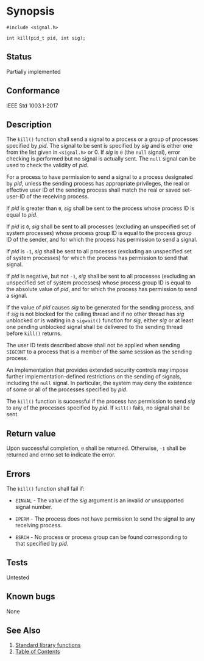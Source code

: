 # Synopsis 
`#include <signal.h>`</br>

` int kill(pid_t pid, int sig); `</br>

## Status
Partially implemented
## Conformance
IEEE Std 1003.1-2017
## Description


The `kill()` function shall send a signal to a process or a group of processes specified by _pid_. The signal to be
sent is specified by _sig_ and is either one from the list given in `<signal.h>` or 0. If _sig_ is `0` (the `null` signal), error checking is performed but
no signal is actually sent. The `null` signal can be used to check the validity of _pid_.

For a process to have permission to send a signal to a process designated by _pid_, unless the sending process has
appropriate privileges, the real or effective user ID of the sending process shall match the real or saved set-user-ID of the
receiving process.

If _pid_ is greater than `0`, _sig_ shall be sent to the process whose process ID is equal to _pid_.

If _pid_ is `0`, _sig_ shall be sent to all processes (excluding an unspecified set of system processes) whose process
group ID is equal to the process group ID of the sender, and for which the process has permission to send a signal.

If _pid_ is `-1`, _sig_ shall be sent to all processes (excluding an unspecified set of system processes) for which the
process has permission to send that signal.

If _pid_ is negative, but not `-1`, _sig_ shall be sent to all processes (excluding an unspecified set of system
processes) whose process group ID is equal to the absolute value of _pid_, and for which the process has permission to send a
signal.

If the value of _pid_ causes _sig_ to be generated for the sending process, and if _sig_ is not blocked for the
calling thread and if no other thread has _sig_ unblocked or is waiting in a `sigwait()` function for _sig_, either _sig_ or at least one pending unblocked
signal shall be delivered to the sending thread before `kill()` returns.

The user ID tests described above shall not be applied when sending `SIGCONT` to a process that is a member of the same session as
the sending process.

An implementation that provides extended security controls may impose further implementation-defined restrictions on the sending
of signals, including the `null` signal. In particular, the system may deny the existence of some or all of the processes specified
by _pid_.

The `kill()` function is successful if the process has permission to send _sig_ to any of the processes specified by
_pid_. If `kill()` fails, no signal shall be sent.


## Return value


Upon successful completion, `0` shall be returned. Otherwise, `-1` shall be returned and errno set to indicate the error.


## Errors


The `kill()` function shall fail if:


 * `EINVAL` - The value of the _sig_ argument is an invalid or unsupported signal number.

 * `EPERM` - The process does not have permission to send the signal to any receiving process.

 * `ESRCH` - No process or process group can be found corresponding to that specified by _pid_.





## Tests

Untested

## Known bugs

None

## See Also 
1. [Standard library functions](../README.md)
2. [Table of Contents](../../../README.md)
